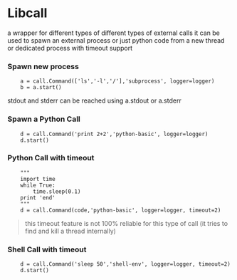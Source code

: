# Libcall
a wrapper for different types of different types of external calls it can be used to spawn an external process or just python code from a new thread or dedicated process with timeout support

### Spawn new process
        a = call.Command(['ls','-l','/'],'subprocess', logger=logger)
        b = a.start()

stdout and stderr can be reached using a.stdout or a.stderr

### Spawn a Python Call
        d = call.Command('print 2+2','python-basic', logger=logger)
        d.start()


### Python Call with timeout
        """
        import time
        while True:
            time.sleep(0.1)
        print 'end'
        """
        d = call.Command(code,'python-basic', logger=logger, timeout=2)

> this timeout feature is not 100% reliable for this type of call (it tries to find and kill a thread internally)

### Shell Call with timeout
        d = call.Command('sleep 50','shell-env', logger=logger, timeout=2)
        d.start()
